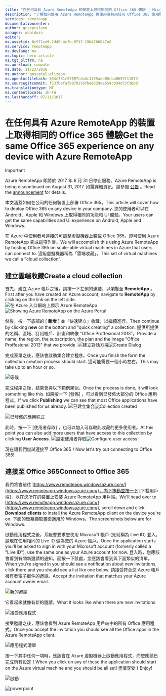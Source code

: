 ```yaml
---
title: "在任何具有 Azure RemoteApp 的裝置上取得相同的 Office 365 體驗 | Microsoft Docs"
description: "了解如何使用 Azure RemoteApp 與使用者共用任何 Office 365 應用程式。"
services: remoteapp
documentationcenter: 
author: guscatalano
manager: mbaldwin
editor: 
ms.assetid: 0c971ce9-7d45-4cfb-9737-15b6706047e8
ms.service: remoteapp
ms.devlang: na
ms.topic: hero-article
ms.tgt_pltfrm: na
ms.workload: compute
ms.date: 11/23/2016
ms.author: guscatal;elizapo
ms.openlocfilehash: 584c781c97097cda3c1455ade05cba8659f11073
ms.sourcegitcommit: f537befafb079256fba0529ee554c034d73f36b0
ms.translationtype: MT
ms.contentlocale: zh-TW
ms.lasthandoff: 07/11/2017
---
```

# <a name="get-the-same-office-365-experience-on-any-device-with-azure-remoteapp"></a><span data-ttu-id="2d9b4-103">在任何具有 Azure RemoteApp 的裝置上取得相同的 Office 365 體驗</span><span class="sxs-lookup"><span data-stu-id="2d9b4-103">Get the same Office 365 experience on any device with Azure RemoteApp</span></span>
> [!IMPORTANT]
> <span data-ttu-id="2d9b4-104">Azure RemoteApp 即將於 2017 年 8 月 31 日停止服務。</span><span class="sxs-lookup"><span data-stu-id="2d9b4-104">Azure RemoteApp is being discontinued on August 31, 2017.</span></span> <span data-ttu-id="2d9b4-105">如需詳細資訊，請參閱 [公告](https://go.microsoft.com/fwlink/?linkid=821148) 。</span><span class="sxs-lookup"><span data-stu-id="2d9b4-105">Read the [announcement](https://go.microsoft.com/fwlink/?linkid=821148) for details.</span></span>
> 
> 

<span data-ttu-id="2d9b4-106">本文涵蓋如何在公司的任何裝置上部署 Office 365。</span><span class="sxs-lookup"><span data-stu-id="2d9b4-106">This article will cover how to deploy Office 365 on any device in your company.</span></span> <span data-ttu-id="2d9b4-107">您的使用者可以在 Android、Apple 和 Windows 上取得相同的功能和 UI 體驗。</span><span class="sxs-lookup"><span data-stu-id="2d9b4-107">Your users can get the same capabilities and UI experience on Android, Apple and Windows.</span></span>

<span data-ttu-id="2d9b4-108">在 Azure 中使用者可連接的可調整虛擬機器上裝載 Office 365，即可使用 Azure RemoteApp 完成這項作業。</span><span class="sxs-lookup"><span data-stu-id="2d9b4-108">We will accomplish this using Azure RemoteApp by hosting Office 365 on scale-able virtual machines in Azure that users can connect to.</span></span> <span data-ttu-id="2d9b4-109">這組虛擬機器稱為「雲端收藏」。</span><span class="sxs-lookup"><span data-stu-id="2d9b4-109">This set of virtual machines we call a "cloud collection".</span></span>

## <a name="create-a-cloud-collection"></a><span data-ttu-id="2d9b4-110">建立雲端收藏</span><span class="sxs-lookup"><span data-stu-id="2d9b4-110">Create a cloud collection</span></span>
<span data-ttu-id="2d9b4-111">首先，建立 Azure 帳戶之後，請按一下左側的連結，以瀏覽至 **RemoteApp** 。</span><span class="sxs-lookup"><span data-stu-id="2d9b4-111">First after you have created an Azure account, navigate to **RemoteApp** by clicking on the link on the left side.</span></span>
<span data-ttu-id="2d9b4-112">![在 Azure 入口網站上顯示 Azure RemoteApp](./media/remoteapp-tutorial-o365anywhere/1-menu.png)</span><span class="sxs-lookup"><span data-stu-id="2d9b4-112">![Showing Azure RemoteApp on the Azure Portal](./media/remoteapp-tutorial-o365anywhere/1-menu.png)</span></span>

<span data-ttu-id="2d9b4-113">然後，按一下底部的 [ **新增** ] 並「快速建立」收藏，以繼續進行。</span><span class="sxs-lookup"><span data-stu-id="2d9b4-113">Then continue by clicking **new** on the bottom and "quick creating" a collection.</span></span> <span data-ttu-id="2d9b4-114">提供所提供的名稱、區域、訂用帳戶、計畫和映像 "Office Proffesional 2013"。</span><span class="sxs-lookup"><span data-stu-id="2d9b4-114">Provide a name, the region, the subscription, the plan and the image "Office Proffesional 2013" that we provide.</span></span>
<span data-ttu-id="2d9b4-115">![建立對話方塊](./media/remoteapp-tutorial-o365anywhere/2-quickcreate.png)</span><span class="sxs-lookup"><span data-stu-id="2d9b4-115">![Create Dialog](./media/remoteapp-tutorial-o365anywhere/2-quickcreate.png)</span></span>

<span data-ttu-id="2d9b4-116">完成表單之後，應該會啟動集合建立程序。</span><span class="sxs-lookup"><span data-stu-id="2d9b4-116">Once you finish the form the collection creation process should start.</span></span> <span data-ttu-id="2d9b4-117">這可能需要一個小時左右。</span><span class="sxs-lookup"><span data-stu-id="2d9b4-117">This may take up to an hour or so.</span></span>

![等候](./media/remoteapp-tutorial-o365anywhere/3-waiting.png)

<span data-ttu-id="2d9b4-119">完成程序之後，結果會與以下範例類似。</span><span class="sxs-lookup"><span data-stu-id="2d9b4-119">Once the process is done, it will look something like this.</span></span> <span data-ttu-id="2d9b4-120">如果按一下 [發佈]  ，可以看到已發佈大部分的 Office 應用程式。</span><span class="sxs-lookup"><span data-stu-id="2d9b4-120">If we click **Publishing** we can see that most Office applications have been published for us already.</span></span>
<span data-ttu-id="2d9b4-121">![已建立集合](./media/remoteapp-tutorial-o365anywhere/4-done.png)</span><span class="sxs-lookup"><span data-stu-id="2d9b4-121">![Collection created](./media/remoteapp-tutorial-o365anywhere/4-done.png)</span></span>

![已發佈的應用程式](./media/remoteapp-tutorial-o365anywhere/5-publish.png)

<span data-ttu-id="2d9b4-123">此時，按一下 [使用者存取] ，也可以加入可存取此收藏的更多使用者。</span><span class="sxs-lookup"><span data-stu-id="2d9b4-123">At this point you can also add more users that have access to this collection by clicking **User Access**.</span></span>
<span data-ttu-id="2d9b4-124">![設定使用者存取](./media/remoteapp-tutorial-o365anywhere/6-user.png)</span><span class="sxs-lookup"><span data-stu-id="2d9b4-124">![Configure user access](./media/remoteapp-tutorial-o365anywhere/6-user.png)</span></span>

<span data-ttu-id="2d9b4-125">現在讓我們嘗試連接至 Office 365！</span><span class="sxs-lookup"><span data-stu-id="2d9b4-125">Now let's try out connecting to Office 365!</span></span>

## <a name="connect-to-office-365"></a><span data-ttu-id="2d9b4-126">連接至 Office 365</span><span class="sxs-lookup"><span data-stu-id="2d9b4-126">Connect to Office 365</span></span>
<span data-ttu-id="2d9b4-127">我們將會前往 [https://www.remoteapp.windowsazure.com/](https://www.remoteapp.windowsazure.com/)，向下捲動並按一下 [下載用戶端]，以在您所在的裝置上安裝 Azure RemoteApp 用戶端。</span><span class="sxs-lookup"><span data-stu-id="2d9b4-127">We'll head over to [https://www.remoteapp.windowsazure.com/](https://www.remoteapp.windowsazure.com/), scroll down  and click **Download clients** to install the Azure RemoteApp client on the device you're on.</span></span> <span data-ttu-id="2d9b4-128">下面的螢幕擷取畫面適用於 Windows。</span><span class="sxs-lookup"><span data-stu-id="2d9b4-128">The screenshots below are for Windows.</span></span>

<span data-ttu-id="2d9b4-129">啟動應用程式之後，系統會要求您使用 Microsoft 帳戶 (先前稱為 Live ID) 登入，請現在使用相同的 Live ID 做為您的 Azure 帳戶。</span><span class="sxs-lookup"><span data-stu-id="2d9b4-129">Once the application starts you'll be asked to sign in with your Microsoft account (formerly called a "Live ID"), use the same one as your Azure account for now.</span></span> <span data-ttu-id="2d9b4-130">登入時，您應該會看到有關新邀請的通知，而按一下該處，您應該會看到與下面類似的清單。</span><span class="sxs-lookup"><span data-stu-id="2d9b4-130">When you're signed in you should see a notification about new invitations, click there and you should see a list like one below.</span></span> <span data-ttu-id="2d9b4-131">請接受符合您 Azure 帳戶擁有者電子郵件的邀請。</span><span class="sxs-lookup"><span data-stu-id="2d9b4-131">Accept the invitation that matches your Azure account owner email.</span></span>

![新的邀請](./media/remoteapp-tutorial-o365anywhere/7-araclient.png)

<span data-ttu-id="2d9b4-133">它看起來就像有新的邀請。</span><span class="sxs-lookup"><span data-stu-id="2d9b4-133">What it looks like when there are new invitations.</span></span>

![接受應用程式](./media/remoteapp-tutorial-o365anywhere/8-invitation.png)

<span data-ttu-id="2d9b4-135">接受邀請之後，應該會看到 Azure RemoteApp 用戶端中的所有 Office 應用程式。</span><span class="sxs-lookup"><span data-stu-id="2d9b4-135">Once you accept the invitation you should see all the Office apps in the Azure RemoteApp client.</span></span>

![應用程式清單](./media/remoteapp-tutorial-o365anywhere/9-work.png)

<span data-ttu-id="2d9b4-137">按一下其中任何一項時，應該會在 Azure 虛擬機器上啟動應用程式，而您應該已完成所有設定！</span><span class="sxs-lookup"><span data-stu-id="2d9b4-137">When you click on any of these the application should start on the Azure virtual machine and you should be all set!</span></span> <span data-ttu-id="2d9b4-138">盡情享受！</span><span class="sxs-lookup"><span data-stu-id="2d9b4-138">Enjoy!</span></span>

![啟動](./media/remoteapp-tutorial-o365anywhere/10-arastart.png)

![powerpoint](./media/remoteapp-tutorial-o365anywhere/11-pp.png)

